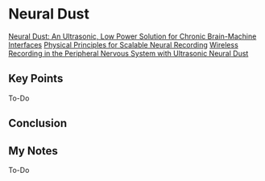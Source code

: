 # Neural Dust

[Neural Dust: An Ultrasonic, Low Power Solution for Chronic Brain-Machine Interfaces][2]
[Physical Principles for Scalable Neural Recording][1]
[Wireless Recording in the Peripheral Nervous System with Ultrasonic Neural Dust][3]

## Key Points

To-Do

## Conclusion

## My Notes

To-Do

[1]: https://www.frontiersin.org/articles/10.3389/fncom.2013.00137/full
[2]: https://arxiv.org/abs/1307.2196
[3]: https://www.cell.com/neuron/fulltext/S0896-6273(16)30344-0
